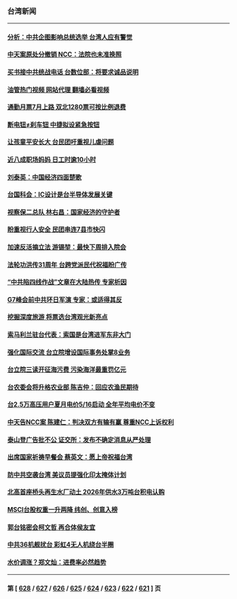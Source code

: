 ### 台湾新闻
---
#### [分析：中共企图影响总统选举 台湾人应有警觉](../../pages/ncid1349361/n13997212.md?05152045) 
#### [中天案原处分撤销  NCC：法院也未准换照](../../pages/ncid1349361/n13996723.md?05152045) 
#### [买书接中共统战电话 台数位部：将要求诚品说明](../../pages/ncid1349361/n13996748.md?05152045) 
#### [油管热门视频 网站代理 翻墙必看视频](http://138.2.39.72:81/youtube.html?epic-marker?05152045)
#### [通勤月票7月上路 双北1280票可按比例退费](../../pages/ncid1349361/n13996707.md?05152045) 
#### [断电钮≠刹车钮 中捷拟设紧急按钮](../../pages/ncid1349361/n13996705.md?05152045) 
#### [让孩童平安长大 台民团吁重视儿虐问题](../../pages/ncid1349361/n13996709.md?05152045) 
#### [近八成职场妈妈 日工时逾10小时](../../pages/ncid1349361/n13996708.md?05152045) 
#### [刘泰英：中国经济四面楚歌](../../pages/ncid1349361/n13996689.md?05152045) 
#### [台国科会：IC设计是台半导体发展关键](../../pages/ncid1349361/n13996696.md?05152045) 
#### [视察保二总队 林右昌：国家经济的守护者](../../pages/ncid1349361/n13996663.md?05152045) 
#### [盼重视行人安全 民团串连7县市快闪](../../pages/ncid1349361/n13996651.md?05152045) 
#### [加速反活摘立法 游锡堃：最快下周排入院会](../../pages/ncid1349361/n13995900.md?05152045) 
#### [法轮功洪传31周年 台跨党派民代祝福盼广传](../../pages/ncid1349361/n13994905.md?05152045) 
#### [“中共陷四线作战”文章在大陆热传 专家析因](../../pages/ncid1349361/n13995278.md?05152045) 
#### [G7峰会前中共环日军演 专家：或适得其反](../../pages/ncid1349361/n13994758.md?05152045) 
#### [挖掘深度旅游 将票选台湾观光新亮点](../../pages/ncid1349361/n13994864.md?05152045) 
#### [索马利兰驻台代表：索国是台湾进军东非大门](../../pages/ncid1349361/n13994862.md?05152045) 
#### [强化国际交流 台立院增设国际事务处掌8业务](../../pages/ncid1349361/n13994867.md?05152045) 
#### [台立院三读开征海污费 污染海洋最重罚亿元](../../pages/ncid1349361/n13994869.md?05152045) 
#### [台农委会将升格农业部 陈吉仲：回应农渔民期待](../../pages/ncid1349361/n13994872.md?05152045) 
#### [台2.5万高压用户夏月电价5/16启动 全年平均电价不变](../../pages/ncid1349361/n13994809.md?05152045) 
#### [中天告NCC案 陈建仁：判决双方有输有赢 尊重NCC上诉权利](../../pages/ncid1349361/n13994836.md?05152045) 
#### [泰山登广告批不公 证交所：发布不确定消息从严处理](../../pages/ncid1349361/n13994837.md?05152045) 
#### [出席国家祈祷早餐会 蔡英文：愿上帝祝福台湾](../../pages/ncid1349361/n13994838.md?05152045) 
#### [防中共空袭台湾 美议员提强化印太掩体计划](../../pages/ncid1349361/n13994840.md?05152045) 
#### [北高首座桥头再生水厂动土 2026年供水3万吨台积电认购](../../pages/ncid1349361/n13994839.md?05152045) 
#### [MSCI台股权重一升两降 纬创、创意入榜](../../pages/ncid1349361/n13994780.md?05152045) 
#### [郭台铭密会柯文哲 再合体侯友宜](../../pages/ncid1349361/n13994806.md?05152045) 
#### [中共36机舰扰台 彩虹4无人机绕台半圈](../../pages/ncid1349361/n13994811.md?05152045) 
#### [水价调涨？郑文灿：进费率必然趋势](../../pages/ncid1349361/n13994808.md?05152045) 

---
#### 第 [ [628](./628.md?05152045) / [627](./627.md?05152045) / [626](./626.md?05152045) / [625](./625.md?05152045) / [624](./624.md?05152045) / [623](./623.md?05152045) / [622](./622.md?05152045) / [621](./621.md?05152045) ] 页
